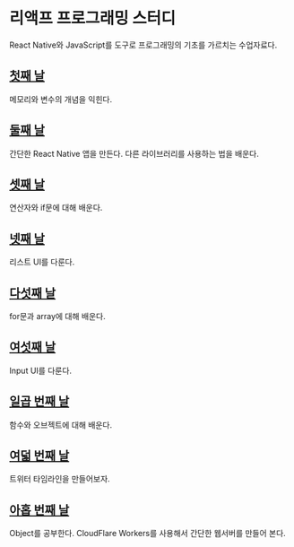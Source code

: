 # 리액프 프로그래밍 스터디

React Native와 JavaScript를 도구로 프로그래밍의 기초를
가르치는 수업자료다.

## [첫째 날](./2020-01-20/summary.md)

메모리와 변수의 개념을 익힌다.

## [둘째 날](./2020-01-27/summary.md)

간단한 React Native 앱을 만든다. 다른 라이브러리를 사용하는 법을 배운다.

## [셋째 날](./2020-02-03/summary.md)

연산자와 if문에 대해 배운다.

## [넷째 날](./2020-02-10/summary.md)

리스트 UI를 다룬다.

## [다섯째 날](./2020-02-25/summary.md)

for문과 array에 대해 배운다.

## [여섯째 날](./2020-03-09/summary.md)

Input UI를 다룬다.

## [일곱 번째 날](./2020-03-19/summary.md)

함수와 오브젝트에 대해 배운다.

## [여덟 번째 날](./2020-03-30/summary.md)

트위터 타임라인을 만들어보자.

## [아홉 번째 날](./2020-04-06/summary.md)

Object를 공부한다. CloudFlare Workers를 사용해서 간단한 웹서버를 만들어 본다.
